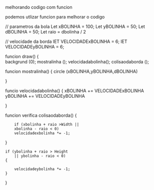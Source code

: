 melhorando codigo com funcion

podemos utlizar funcion para melhorar o codigo

// parametros da bola
Let xBOLINHA = 100;
Let yBOLINHA = 50;
Let dBOLINHA = 50;
Let raio = dbolinha / 2 

// velocidade da borda
lET VELOCIDADExBOLINHA = 6;
lET VELOCIDADEyBOLINHA = 6;

funcion draw() 
{	
	backgrund (0);
	mostralinha ();
	velocidadabolinha();
	colisaodaborda ();


funcion mostralinha() {
	circle (xBOLINHA,yBOLINHA,dBOLINHA)

}

funcio velocidadabolinha() {
	xBOLINHA += VELOCIDADExBOLINHA
	yBOLINHA += VELOCIDADEyBOLINHA 

}

funcion verifica colisaodaborda() {

		if (xbolinha + raio >Width || 
		xbolinha - raio < 0)
		velocidadexbolinha *= -1; 
}

	if (ybolinha + raio > Height
		|| ybolinha - raio < 0) 
	{

		velocidadeybolinha *= -1; 
	}
}


